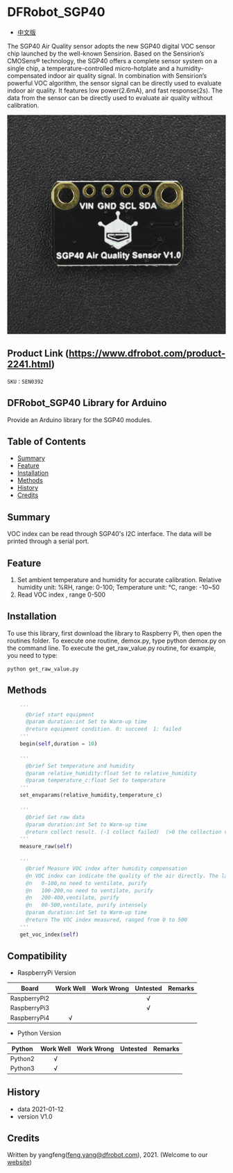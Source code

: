 # DFRobot_SGP40
- [中文版](./README_CN.md)

The SGP40 Air Quality sensor adopts the new SGP40 digital VOC sensor chip launched by the well-known Sensirion. Based on the Sensirion’s CMOSens® technology, the SGP40 offers a complete sensor system on a single chip, a temperature-controlled micro-hotplate and a humidity-compensated indoor air quality signal. In combination with Sensirion’s powerful VOC algorithm, the sensor signal can be directly used to evaluate indoor air quality. It features low power(2.6mA), and fast response(2s). The data from the sensor can be directly used to evaluate air quality without calibration.

![](../../resources/images/SEN0392.png)

## Product Link (https://www.dfrobot.com/product-2241.html)
    SKU：SEN0392

## DFRobot_SGP40 Library for Arduino
Provide an Arduino library for the SGP40 modules.

## Table of Contents

* [Summary](#summary)
* [Feature](#feature)
* [Installation](#installation)
* [Methods](#methods)
* [History](#history)
* [Credits](#credits)
<snippet>
<content>

## Summary
VOC index can be read through SGP40's I2C interface. The data will be printed through a serial port.

## Feature

1.  Set ambient temperature and humidity for accurate calibration. Relative humidity unit: %RH, range: 0-100; Temperature unit: °C, range: -10~50
2.  Read VOC index , range 0-500

## Installation

To use this library, first download the library to Raspberry Pi, then open the routines folder. To execute one routine, demox.py, type python demox.py on the command line. To execute the get_raw_value.py routine, for example, you need to type:

```
python get_raw_value.py
```
## Methods

```python
    '''
      @brief start equipment
      @param duration:int Set to Warm-up time
      @return equipment condition. 0: succeed  1: failed 
    '''
    begin(self,duration = 10)

    '''
      @brief Set temperature and humidity
      @param relative_humidity:float Set to relative_humidity
      @param temperature_c:float Set to temperature
    '''
    set_envparams(relative_humidity,temperature_c)

    '''
      @brief Get raw data
      @param duration:int Set to Warm-up time
      @return collect result. (-1 collect failed)  (>0 the collection value)
    '''
    measure_raw(self)

    '''
      @brief Measure VOC index after humidity compensation
      @n VOC index can indicate the quality of the air directly. The larger the value, the worse the air quality.
      @n   0-100,no need to ventilate, purify
      @n   100-200,no need to ventilate, purify
      @n   200-400,ventilate, purify
      @n   00-500,ventilate, purify intensely
      @param duration:int Set to Warm-up time
      @return The VOC index measured, ranged from 0 to 500
    '''
    get_voc_index(self)
```


## Compatibility

* RaspberryPi Version

| Board        | Work Well | Work Wrong | Untested | Remarks |
| ------------ | :-------: | :--------: | :------: | ------- |
| RaspberryPi2 |           |            |    √     |         |
| RaspberryPi3 |           |            |    √     |         |
| RaspberryPi4 |     √     |            |          |         |

* Python Version

| Python  | Work Well | Work Wrong | Untested | Remarks |
| ------- | :-------: | :--------: | :------: | ------- |
| Python2 |     √     |            |          |         |
| Python3 |     √     |            |          |         |


## History

- data 2021-01-12
- version V1.0


## Credits

Written by yangfeng(feng.yang@dfrobot.com), 2021. (Welcome to our [website](https://www.dfrobot.com/))
